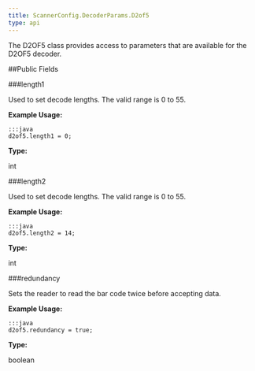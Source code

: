 ```yaml
---
title: ScannerConfig.DecoderParams.D2of5
type: api
---
```



The D2OF5 class provides access to parameters that are available for
 the D2OF5 decoder.

##Public Fields

###length1

Used to set decode lengths. The valid range is 0 to 55.
 
 

**Example Usage:**
	
	:::java	
	d2of5.length1 = 0;


**Type:**

int

###length2

Used to set decode lengths. The valid range is 0 to 55.
 
 

**Example Usage:**
	
	:::java	
	d2of5.length2 = 14;


**Type:**

int

###redundancy

Sets the reader to read the bar code twice before accepting data.
 
 

**Example Usage:**
	
	:::java	
	d2of5.redundancy = true;


**Type:**

boolean

